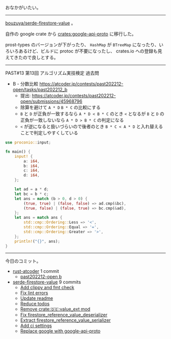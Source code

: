 おなかがいたい。

---

[bouzuya/serde-firestore-value] 。

自作の google crate から [crates:google-api-proto] に移行した。

prost-types のバージョンが下がったり、 `HashMap` が `BTreeMap` になったり、いろいろあるけど、ビルドに protoc が不要になったし、 crates.io への登録も見えてきたので良しとする。

---

PAST#13 第13回 アルゴリズム実技検定 過去問

- B - 分数比較
  <https://atcoder.jp/contests/past202212-open/tasks/past202212_b>
  - 提出: <https://atcoder.jp/contests/past202212-open/submissions/45968796>
  - 除算を避けて `A * D` `B * C` の比較にする
  - `B` と `D` が正負が一致するなら `A * D < B * C` のとき `<` となるが `B` と `D` の正負が一致しないなら `A * D > B * C` の判定になる
  - `<` が逆になると扱いづらいので後者のとき `B * C < A * D` と入れ替えることで判定しやすくしている

```rust
use proconio::input;

fn main() {
    input! {
        a: i64,
        b: i64,
        c: i64,
        d: i64,
    };

    let ad = a * d;
    let bc = b * c;
    let ans = match (b > 0, d > 0) {
        (true, true) | (false, false) => ad.cmp(&bc),
        (true, false) | (false, true) => bc.cmp(&ad),
    };
    let ans = match ans {
        std::cmp::Ordering::Less => '<',
        std::cmp::Ordering::Equal => '=',
        std::cmp::Ordering::Greater => '>',
    };
    println!("{}", ans);
}
```

---

今日のコミット。

- [rust-atcoder](https://github.com/bouzuya/rust-atcoder) 1 commit
  - [past202212-open b](https://github.com/bouzuya/rust-atcoder/commit/fabcf622a566af3b1bc6eab21a4589540267adc5)
- [serde-firestore-value](https://github.com/bouzuya/serde-firestore-value) 9 commits
  - [Add clippy and fmt check](https://github.com/bouzuya/serde-firestore-value/commit/4ea2fe23fc62e58ae0c5cf791a532727510659a4)
  - [Fix lint errors](https://github.com/bouzuya/serde-firestore-value/commit/243ebe459f5f938985ff7fc387be76c5f0e4aa7b)
  - [Update readme](https://github.com/bouzuya/serde-firestore-value/commit/7833e15924cd8ccad6954710a400b1701a0ea54a)
  - [Reduce todos](https://github.com/bouzuya/serde-firestore-value/commit/a5e1b8e034681012e640a9a79abd111cf103ac83)
  - [Remove crate::de::value_ext mod](https://github.com/bouzuya/serde-firestore-value/commit/bffb89b2b27d36d2c80011d54619f81e8f32e035)
  - [Fix firestore_reference_value_deserializer](https://github.com/bouzuya/serde-firestore-value/commit/5723e25bf97b1c9b3edb951c4aff85e9a5f64269)
  - [Extract firestore_reference_value_serializer](https://github.com/bouzuya/serde-firestore-value/commit/0040cf23b1fcb2fe0c9291fffb415092acff1622)
  - [Add ci settings](https://github.com/bouzuya/serde-firestore-value/commit/7b52268a624cb867ae7f140e09866cf5eaa669bb)
  - [Replace google with google-api-proto](https://github.com/bouzuya/serde-firestore-value/commit/0caba63165cc8f493e6c9f04db3786bd07999071)

[bouzuya/serde-firestore-value]: https://github.com/bouzuya/serde-firestore-value
[crates:google-api-proto]: https://crates.io/crates/google-api-proto
